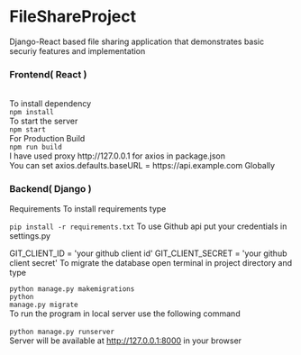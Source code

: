 # FileShareProject
 Django-React based file sharing application that demonstrates basic securiy features and implementation

<h3>Frontend( React )</h3><br>
To install dependency<br>
<code>npm install</code><br>
To start the server<br>
<code>npm start</code><br>
For Production Build<br>
<code>npm run build</code><br>
I have used proxy http://127.0.0.1 for axios in package.json<br>
You can set axios.defaults.baseURL = https://api.example.com Globally<br>
<h3>Backend( Django )</h3>

Requirements
To install requirements type

<code>pip install -r requirements.txt</code>
To use Github api put your credentials in settings.py

GIT_CLIENT_ID = 'your github client id'
GIT_CLIENT_SECRET = 'your github client secret'
To migrate the database open terminal in project directory and type

<code>python manage.py makemigrations</code><br>
<code>python manage.py migrate</code><br>
To run the program in local server use the following command<br>
<br>
<code>python manage.py runserver</code><br>
Server will be available at http://127.0.0.1:8000 in your browser<br>
